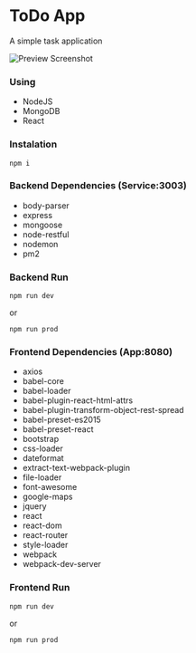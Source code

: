 # ToDo App
A simple task application

![Preview Screenshot](https://github.com/raphaelbruno/todo-app/blob/master/preview.png)

### Using
- NodeJS
- MongoDB
- React

### Instalation
```
npm i
```

### Backend Dependencies (Service:3003)
- body-parser
- express
- mongoose
- node-restful
- nodemon
- pm2

### Backend Run
```
npm run dev
```
or
```
npm run prod
```

### Frontend Dependencies (App:8080)
- axios
- babel-core
- babel-loader
- babel-plugin-react-html-attrs
- babel-plugin-transform-object-rest-spread
- babel-preset-es2015
- babel-preset-react
- bootstrap
- css-loader
- dateformat
- extract-text-webpack-plugin
- file-loader
- font-awesome
- google-maps
- jquery
- react
- react-dom
- react-router
- style-loader
- webpack
- webpack-dev-server

### Frontend Run
```
npm run dev
```
or
```
npm run prod
```
